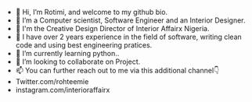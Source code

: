 - 👋 Hi, I’m Rotimi, and welcome to my github bio.
- 👀 I’m a Computer scientist, Software Engineer and an Interior Designer.
- 📍 I'm the Creative Design Director of Interior Affairx Nigeria.
- 📍 I have over 2 years experience in the field of software, writing clean code and using best engineering pratices.
- 🌱 I’m currently learning python..
- 💞️ I’m looking to collaborate on Project.
- 📫 You can further reach out to me via this additional channel👇
- Twitter.com/rohteemie
- instagram.com/interioraffairx

<!---
rohteemie/rohteemie is a ✨ special ✨ repository because its `README.md` (this file) appears on your GitHub profile.
You can click the Preview link to take a look at your changes.
--->
